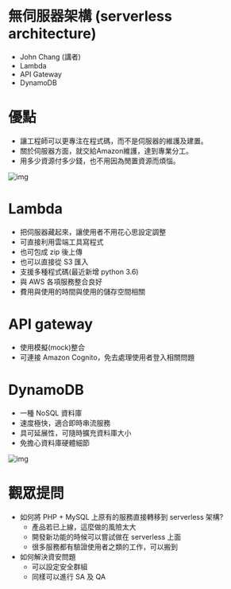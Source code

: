# 無伺服器架構 (serverless architecture) 
- John Chang (講者)
- Lambda
- API Gateway
- DynamoDB

# 優點
- 讓工程師可以更專注在程式碼，而不是伺服器的維護及建置。
- 關於伺服器方面，就交給Amazon維護，達到專業分工。
- 用多少資源付多少錢，也不用因為閒置資源而煩惱。

![img ](http://i.imgur.com/z2DKU3e.gif)

# Lambda
- 把伺服器藏起來，讓使用者不用花心思設定調整
- 可直接利用雲端工具寫程式
- 也可包成 zip 後上傳
- 也可以直接從 S3 匯入
- 支援多種程式碼(最近新增 python 3.6)
- 與 AWS 各項服務整合良好
- 費用與使用的時間與使用的儲存空間相關

# API gateway
- 使用模擬(mock)整合
- 可連接 Amazon Cognito，免去處理使用者登入相關問題

# DynamoDB
- 一種 NoSQL 資料庫
- 速度極快，適合即時串流服務
- 具可延展性，可隨時擴充資料庫大小
- 免擔心資料庫硬體細節

![img ](http://imgur.com/a/95kb0)
# 觀眾提問
- 如何將 PHP + MySQL 上原有的服務直接轉移到 serverless 架構?
  - 產品若已上線，這麼做的風險太大
  - 開發新功能的時候可以嘗試做在 serverless 上面
  - 很多服務都有驗證使用者之類的工作，可以搬到
- 如何解決資安問題
  - 可以設定安全群組
  - 同樣可以進行 SA 及 QA
